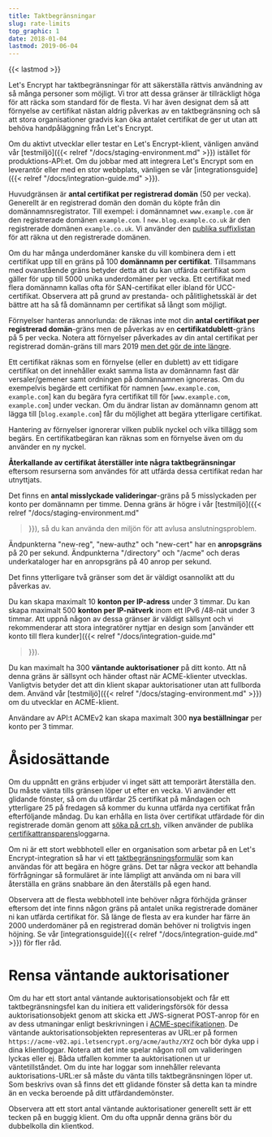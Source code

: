 ```yaml
---
title: Taktbegränsningar
slug: rate-limits
top_graphic: 1
date: 2018-01-04
lastmod: 2019-06-04
---
```


{{< lastmod >}}

Let's Encrypt har taktbegränsningar för att säkerställa rättvis användning av
så många personer som möjligt. Vi tror att dessa gränser är tillräckligt höga
för att räcka som standard för de flesta. Vi har även designat dem så att
förnyelse av certifikat nästan aldrig påverkas av en taktbegränsning och så att
stora organisationer gradvis kan öka antalet certifikat de ger ut utan att
behöva handpåläggning från Let's Encrypt.

Om du aktivt utvecklar eller testar en Let's Encrypt-klient, vänligen använd
vår [testmiljö]({{< relref "/docs/staging-environment.md" >}}) istället för
produktions-API:et. Om du jobbar med att integrera Let's Encrypt som en
leverantör eller med en stor webbplats, vänligen se vår [integrationsguide]({{<
relref "/docs/integration-guide.md" >}}).

Huvudgränsen är <a name="certificates-per-registered-domain"></a>**antal
certifikat per registrerad domän** (50 per vecka). Generellt är en registrerad
domän den domän du köpte från din domännamnsregistrator. Till exempel: i
domännamnet `www.example.com` är den registrerade domänen `example.com`. I
`new.blog.example.co.uk` är den registrerade domänen `example.co.uk`. Vi
använder den [publika suffixlistan](https://publicsuffix.org) för att räkna ut
den registrerade domänen.

Om du har många underdomäner kanske du vill kombinera dem i ett certifikat upp
till en gräns på 100 <a name="names-per-certificate"></a>**domännamn per
certifikat**. Tillsammans med ovanstående gräns betyder detta att du kan
utfärda certifikat som gäller för upp till 5000 unika underdomäner per vecka.
Ett certifikat med flera domännamn kallas ofta för SAN-certifikat eller ibland
för UCC-certifikat. Observera att på grund av prestanda- och pålitlighetsskäl
är det bättre att ha så få domännamn per certifikat så långt som möjligt.


Förnyelser hanteras annorlunda: de räknas inte mot din **antal certifikat per
registrerad domän**-gräns men de påverkas av en **certifikatdublett**-gräns på
5 per vecka. Notera att förnyelser påverkades av din antal certifikat per
registrerad domän-gräns till mars 2019 [men det gör de inte
längre](https://community.letsencrypt.org/t/rate-limits-fixing-certs-per-name-rate-limit-order-of-operations-gotcha/88189).

Ett certifikat räknas som en förnyelse (eller en dublett) av ett tidigare
certifikat on det innehåller exakt samma lista av domännamn fast där
versaler/gemener samt ordningen på domännamnen ignoreras. Om du exempelvis
begärde ett certifikat för namnen [`www.example.com`, `example.com`] kan du
begära fyra certifikat till för [`www.example.com`, `example.com`] under
veckan. Om du ändrar listan av domännamn genom att lägga till
[`blog.example.com`] får du möjlighet att begära ytterligare certifikat.

Hantering av förnyelser ignorerar vilken publik nyckel och vilka tillägg som
begärs. En certifikatbegäran kan räknas som en förnyelse även om du använder en
ny nyckel.

**Återkallande av certifikat återställer inte några taktbegränsningar**
eftersom resurserna som användes för att utfärda dessa certifikat redan har
utnyttjats.

Det finns en <a name="failed-validations"></a>**antal misslyckade
valideringar**-gräns på 5 misslyckaden per konto per domännamn per timme. Denna
gräns är högre i vår [testmiljö]({{< relref "/docs/staging-environment.md"
>}}), så du kan använda den miljön för att avlusa anslutningsproblem.

Ändpunkterna "new-reg", "new-authz" och "new-cert" har en <a
name="overall-requests"></a>**anropsgräns** på 20 per sekund. Ändpunkterna
"/directory" och "/acme" och deras underkataloger har en anropsgräns på 40
anrop per sekund.

Det finns ytterligare två gränser som det är väldigt osannolikt att du påverkas av.

Du kan skapa maximalt 10 <a name="accounts-per-ip-address"></a>**konton per
IP-adress** under 3 timmar. Du kan skapa maximalt 500 **konton per IP-nätverk**
inom ett IPv6 /48-nät under 3 timmar. Att uppnå någon av dessa gränser är
väldigt sällsynt och vi rekommenderar att stora integratörer nyttjar en design
som [använder ett konto till flera kunder]({{< relref
"/docs/integration-guide.md"
>}}).

Du kan maximalt ha 300 <a name="pending-authorizations"></a>**väntande
auktorisationer** på ditt konto. Att nå denna gräns är sällsynt och händer
oftast när ACME-klienter utvecklas. Vanligtvis betyder det att din klient
skapar auktorisationer utan att fullborda dem. Använd vår [testmiljö]({{<
relref "/docs/staging-environment.md" >}}) om du utvecklar en ACME-klient.

Användare av API:t ACMEv2 kan skapa maximalt 300 <a name="new-orders"></a>**nya
beställningar** per konto per 3 timmar.

# <a name="overrides"></a>Åsidosättande

Om du uppnått en gräns erbjuder vi inget sätt att temporärt återställa den. Du
måste vänta tills gränsen löper ut efter en vecka. Vi använder ett glidande
fönster, så om du utfärdar 25 certifikat på måndagen och ytterligare 25 på
fredagen så kommer du kunna utfärda nya certifikat från efterföljande måndag.
Du kan erhålla en lista över certifikat utfärdade för din registrerade domän
genom att [söka på crt.sh](https://crt.sh), vilken använder de publika
[certifikattransparens](https://www.certificate-transparency.org)loggarna.

Om ni är ett stort webbhotell eller en organisation som arbetar på en Let's
Encrypt-integration så har vi ett
[taktbegränsningsformulär](https://goo.gl/forms/plqRgFVnZbdGhE9n1) som kan
användas för att begära en högre gräns. Det tar några veckor att behandla
förfrågningar så formuläret är inte lämpligt att använda om ni bara vill
återställa en gräns snabbare än den återställs på egen hand.

Observera att de flesta webbhotell inte behöver några förhöjda gränser eftersom
det inte finns någon gräns på antalet unika registrerade domäner ni kan utfärda
certifikat för. Så länge de flesta av era kunder har färre än 2000 underdomäner
på en registrerad domän behöver ni troligtvis ingen höjning. Se vår
[integrationsguide]({{< relref "/docs/integration-guide.md" >}}) för fler råd.

# <a name="clearing-pending"></a>Rensa väntande auktorisationer

Om du har ett stort antal väntande auktorisationsobjekt och får ett
taktbegränsningsfel kan du initiera ett valideringsförsök för dessa
auktorisationsobjekt genom att skicka ett JWS-signerat POST-anrop för en av
dess utmaningar enligt beskrivningen i
[ACME-specifikationen](https://tools.ietf.org/html/rfc8555#section-7.5.1). De
väntande auktorisationsobjekten representeras av URL:er på formen
`https://acme-v02.api.letsencrypt.org/acme/authz/XYZ` och bör dyka upp i dina
klientloggar. Notera att det inte spelar någon roll om valideringen lyckas
eller ej. Båda utfallen kommer ta auktorisationen ut ur väntetillståndet. Om du
inte har loggar som innehåller relevanta auktorisations-URL:er så måste du
vänta tills taktbegränsningen löper ut. Som beskrivs ovan så finns det ett
glidande fönster så detta kan ta mindre än en vecka beroende på ditt
utfärdandemönster.

Observera att ett stort antal väntande auktorisationer generellt sett är ett
tecken på en buggig klient. Om du ofta uppnår denna gräns bör du dubbelkolla
din klientkod.
